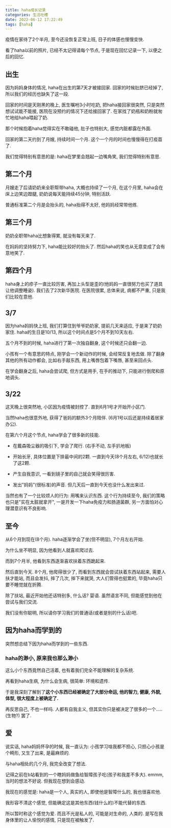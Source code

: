 ```yaml
---
title: haha成长记录
categories: 生活吐槽
date: 2022-06-12 17:22:49
tags: [haha]
---
```

疫情在家待了2个半月, 至今还没恢复正常上班, 日子的体感也慢慢变快.

看了haha以前的照片, 已经不太记得请每个节点, 于是现在回忆记录一下, 以便之后的回忆.

<!--more-->

## 出生

因为妈妈身体的情况, haha在出生的第7天才被接回家. 回家的时候肚脐已经掉了, 所以我们的经历也缺失了这一段.

回家的时间是天刚黑的晚上, 医生嘱咐3小时吃奶, 把haha接回家很突然, 只是突然想试试能不能接, 医院在没预约的情况下还给接回家了. 在家找了奶瓶和奶粉就匆忙地给haha喂起了奶.

那个时候抱着haha觉得实在不敢碰他, 肚子也特别大, 感觉内脏都露在外面.

回家的第二天约到了月嫂, 持续时间一个月. 这个一个月的时间也慢慢得在打疫苗了.

我们觉得特别有意思的是: haha在梦里会翘起一边嘴角笑, 我们觉得特别有意思.

## 第二个月

月嫂走了后请奶奶来全职帮带haha, 大概也持续了一个月, 在这个月里, haha会在床上边笑边蹬腿, 奶奶说每天能持续45分钟, 特别活跃.

普通标准第二个月是会抬头的, haha抬得不太好, 他妈妈经常带他练.

## 第三个月

奶奶全职带haha比想象得累, 就没有每天来了.

在妈妈的坚持努力下, haha能比较好的抬头了. 然后haha的笑也从无意变成了会有意地笑了.

## 第四个月

haha身上的疹子一直比较厉害, 再加上头型是歪的(他妈妈一直很努力也买了道具让他调整睡姿). 我们去了2次新华医院. 在医院很累, 总体来说, 病都不严重, 只是我们比较在意他.

## 3/7

因为haha妈妈快上班, 我们打算住到爷爷奶奶家, 提前几天来适应, 于是来了奶奶家住. haha的生日是10/13, 所以这个时间点是5个月不到10天左右.

五个月不到的时候, haha进行了第一次独自翻身, 这个时候还只会翻一边.

小孩有一个有意思的特点, 刚学会一个新动作的时候, 会经常反复地去做. 除了翻身其他的所有动作都会, 比如右手敲东西, 用上嘴唇包着下嘴唇, 甚至来回点头.

在学会翻身之后, haha会尝试爬, 但方式是用手, 在手的推动下, 只能进行倒爬和原地调头.

## 3/22

这天晚上很突然地, 小区因为疫情被封控了. 直到6月1号才开始开小区门.

当然haha也很意外地, 获得了爸妈的额外3个月陪伴. (6月1号以后还是持续着居家办公).

在第六个月这个节点, haha学会了很多新的技能.

+ 在戴森吸尘器的吸引下, 学会了爬行. (右手不动, 左手扒地板)

+ 开始长牙, 具体位置是下排最中间的2颗. 一直到今天(8个月左右, 6/12)也就长了这2颗.
+ 产生自我意识, 一看到镜子里的自己就会笑得很厉害.
+ 发出"妈妈"(很标准)的声音. 但几天后一直到今天也没什么发出来过.

当然也有了一个比较烦人的行为: 用嘴来认识东西. 这个行为持续至今, 我们的策略也只是"实在太脏就拿开", 一是开发一下haha免疫力和肠道菌群, 另一方面怕对心理潜意识有不良影响.

## 至今

从6个月到现在(8个月). haha逐渐学会了坐(但不明显), 7个月左右开始.

为什么坐不明显, 因为他看到人就喜欢爬过去.

而到7个月半, 他看到东西逐渐喜欢扶着东西跪起来.

然后直到今天. 8个月, 他爬得很少了, 而看到东西就会尝试扶着东西站起来, 需要人扶才能站, 而且会发抖, 摔了几次, 摔下来就哭, 大人们管得也挺累的, 毕竟haha只要不睡觉就在折腾.

除了扶站, 最近开始他还话特别多, 什么话? 婴语. 虽然语言不同, 但能感觉到他在尝试与我们交流.

我们没有你聪明, 所以请你学习我们的普通话(或者是别的什么话)吧. 

## 因为haha而学到的

突然想总结下因为haha而学到的一些东西.

### haha的渺小, 原来我也那么渺小

这么小个东西竟然自己活着, 也有着我们完全不能理解的复杂系统.

再看到haha生病, 为什么会生病, 很简单: 环境和遗传.

于是我深刻了解到了**这个小东西已经被确定了大部分命运, 他的智力, 健康, 外貌, 体型, 很大程度上被确定了.**

再反思自己, 不也一样吗. 人都有自我主义, 但其实你只是被决定了很多的一个.....(生物?) 罢了.

## 爱

说实话, haha妈妈怀孕的时候, 我一直认为: 小孩学习啥我都不担心, 只担心小孩是个畸形, 又生了出来, 是最麻烦的.

与haha相处的几个月, 我完全改变了想法.

记得之前在b站看到的一个瞎妈妈做鱼给智障孩子吃(孩子和我差不多大). emmm, 当时的想法不好说. 但我现在想到会感动.

我现在的感觉是: haha是一个人, 真实的人, 即使他是智障什么的, 我也很喜欢他.

我形容不清这个感觉, 但能确定这是其他东西(钱什么的)不能代替的东西.

所以暂时称这个感觉为爱. 而且不光是私人的, 可能是对生命的, 人类的. 是写在我身体里的让人愉悦的感情, 只是现在被触发了.
